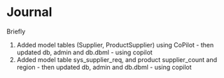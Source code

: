 # Journal
Briefly
1. Added model tables (Supplier, ProductSupplier) using CoPilot - then updated db, admin and db.dbml - using copilot
2. Added model table sys_supplier_req, and product supplier_count and region - then updated db, admin and db.dbml - using copilot